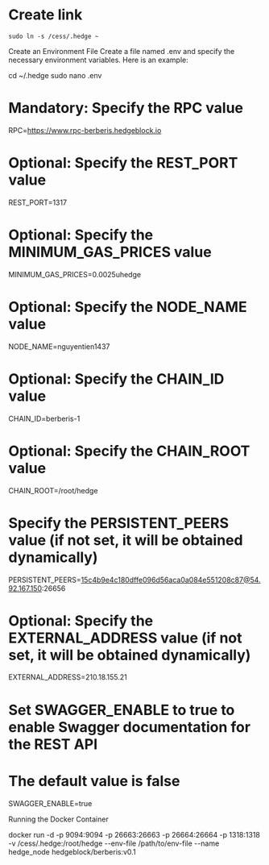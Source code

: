 # Create link

    sudo ln -s /cess/.hedge ~

Create an Environment File
Create a file named .env and specify the necessary environment variables. Here is an example:


cd ~/.hedge
sudo nano .env

# Mandatory: Specify the RPC  value 
RPC=https://www.rpc-berberis.hedgeblock.io

# Optional: Specify the REST_PORT value
REST_PORT=1317

# Optional: Specify the MINIMUM_GAS_PRICES value
MINIMUM_GAS_PRICES=0.0025uhedge

# Optional: Specify the NODE_NAME value
NODE_NAME=nguyentien1437

# Optional: Specify the CHAIN_ID value
CHAIN_ID=berberis-1

# Optional: Specify the CHAIN_ROOT value
CHAIN_ROOT=/root/hedge

# Specify the PERSISTENT_PEERS value (if not set, it will be obtained dynamically)
PERSISTENT_PEERS=15c4b9e4c180dffe096d56aca0a084e551208c87@54.92.167.150:26656

# Optional: Specify the EXTERNAL_ADDRESS value (if not set, it will be obtained dynamically)
EXTERNAL_ADDRESS=210.18.155.21

# Set SWAGGER_ENABLE to true to enable Swagger documentation for the REST API
# The default value is false
SWAGGER_ENABLE=true


Running the Docker Container

docker run -d -p 9094:9094 -p 26663:26663 -p 26664:26664 -p 1318:1318 -v /cess/.hedge:/root/hedge --env-file  /path/to/env-file  --name hedge_node hedgeblock/berberis:v0.1 
